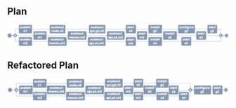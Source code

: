 ## Plan
![plan.json](../figures/restart-plan.png)

## Refactored Plan
![plan-refactored.json](../figures/restart-plan-refactored.png)